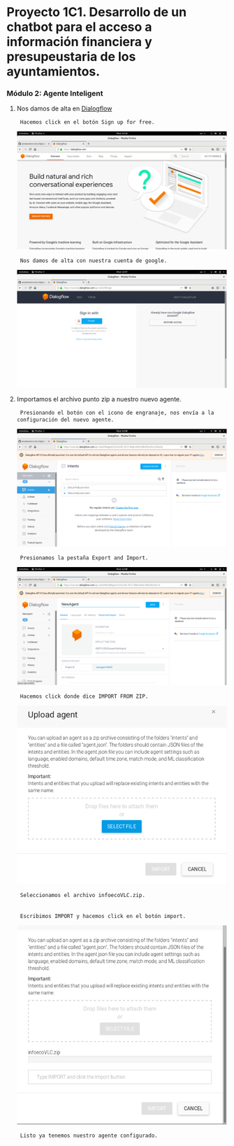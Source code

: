 # **Proyecto 1C1. Desarrollo de un chatbot para el acceso a información financiera y presupeustaria de los ayuntamientos.**

### Módulo 2: Agente Inteligent


1. Nos damos de alta en [Dialogflow](https://dialogflow.com/)
       
        Hacemos click en el botón Sign up for free.
        
    ![](https://github.com/areahackerscivics/Apiai_M2_infoecoVLC/blob/master/Imagen/Sign_in.png)

        Nos damos de alta con nuestra cuenta de google.

    ![](https://github.com/areahackerscivics/Apiai_M2_infoecoVLC/blob/master/Imagen/sign_in_google.png)

2. Importamos el archivo punto zip a nuestro nuevo agente.

        Presionando el botón con el icono de engranaje, nos envía a la configuración del nuevo agente.
        
    ![](https://github.com/areahackerscivics/Apiai_M2_infoecoVLC/blob/master/Imagen/New_Agen.png)

        Presionamos la pestaña Export and Import.

    ![](https://github.com/areahackerscivics/Apiai_M2_infoecoVLC/blob/master/Imagen/Set_new_Agent.png)
       
        Hacemos click donde dice IMPORT FROM ZIP.
 
    ![](https://github.com/areahackerscivics/Apiai_M2_infoecoVLC/blob/master/Imagen/Import_zip.png)
 
        Seleccionamos el archivo infoecoVLC.zip.
        

        Escribimos IMPORT y hacemos click en el botón import.

    ![](https://github.com/areahackerscivics/Apiai_M2_infoecoVLC/blob/master/Imagen/type_import.png)

        Listo ya tenemos nuestro agente configurado.
        




